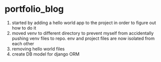 # portfolio_blog

1) started by adding a hello world app to the project in order to figure out how to do it 
2) moved venv to different directory to prevent myself from accidentally pushing venv files to repo. env and project files are now isolated from each other
3) removing hello world files
4) create DB model for django ORM
